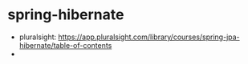 # spring-hibernate
- pluralsight: https://app.pluralsight.com/library/courses/spring-jpa-hibernate/table-of-contents
- 

